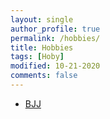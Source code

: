 ```yaml
---
layout: single
author_profile: true
permalink: /hobbies/
title: Hobbies
tags: [Hoby]
modified: 10-21-2020
comments: false
---
```



* [BJJ](http://www.bjjheros.com/)


